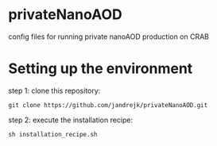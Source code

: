 # privateNanoAOD
config files for running private nanoAOD production on CRAB

# Setting up the environment
step 1: clone this repository:

`git clone https://github.com/jandrejk/privateNanoAOD.git`

step 2: execute the installation recipe:

`sh installation_recipe.sh`
